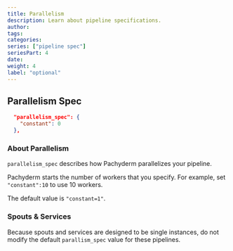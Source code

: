 ```yaml
---
title: Parallelism
description: Learn about pipeline specifications.
author:
tags:
categories:
series: ["pipeline spec"]
seriesPart: 4
date:
weight: 4
label: "optional" 
---
```


## Parallelism Spec 

```json
  "parallelism_spec": {
    "constant": 0
  },
```

### About Parallelism

`parallelism_spec` describes how Pachyderm parallelizes your pipeline.

Pachyderm starts the number of workers that you specify. For example, set` "constant":10` to use 10 workers.

The default value is `"constant=1"`.

### Spouts & Services

Because spouts and services are designed to be single instances, do not modify the default `parallism_spec` value for these pipelines.